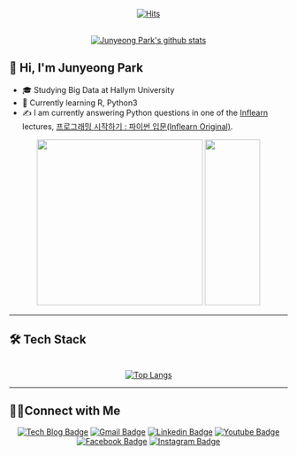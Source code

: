 <div align = center>

[![Hits](https://hits.seeyoufarm.com/api/count/incr/badge.svg?url=https%3A%2F%2Fgithub.com%2Fhallymer)](https://hits.seeyoufarm.com) 

<br>[![Junyeong Park's github stats](https://github-readme-stats.vercel.app/api?username=hallymer&show_icons=true)](https://github.com/anuraghazra/github-readme-stats) 
</div>

## 👋 Hi, I'm Junyeong Park

* 🎓 Studying Big Data at Hallym University
* 🌱 Currently learning R, Python3
* ✍️ I am currently answering Python questions in one of the [Inflearn][Inflearn] lectures, [프로그래밍 시작하기 : 파이썬 입문(Inflearn Original)][파이썬입문].

[Inflearn]:https://www.inflearn.com/community/questions
[파이썬입문]:https://inf.run/CyKc
<center><img src="https://user-images.githubusercontent.com/59460979/106352231-8ec24180-6324-11eb-8e86-f9fe73d158a7.png" width="300" height="300">
<img src="https://user-images.githubusercontent.com/59460979/106352214-6d615580-6324-11eb-9ae7-11c9ba61c1ca.png" width="100" height="300"></center>

**************************
## 🛠 Tech Stack
<div align = center>
  
<br>[![Top Langs](https://github-readme-stats.vercel.app/api/top-langs/?username=hallymer&langs_count=8&layout=compact)](https://github.com/anuraghazra/github-readme-stats)
</div>

**************************
## 🤝🏻Connect with Me
<div align = center>

[![Tech Blog Badge](http://img.shields.io/badge/-Tech%20blog-black?style=flat-square&logo=github&link=https://hallymer.github.io/)](https://hallymer.github.io/)
[![Gmail Badge](https://img.shields.io/badge/-Gmail-d14836?style=flat-square&logo=Gmail&logoColor=white&link=mailto:mu072468@gmail.com)](mailto:mu072468@gmail.com)
[![Linkedin Badge](https://img.shields.io/badge/-LinkedIn-blue?style=flat-square&logo=Linkedin&logoColor=white&link=https://linkedin.com/in/junyeong-park-2461071b4)](https://linkedin.com/in/junyeong-park-2461071b4) 
[![Youtube Badge](https://img.shields.io/badge/Youtube-ff0000?style=flat-square&logo=youtube&link=https://www.youtube.com/user/mu072468/featured?view_as=subscriber)](https://www.youtube.com/user/mu072468/featured?view_as=subscriber)
[![Facebook Badge](https://img.shields.io/badge/-Facebook-1877f2?style=flat-square&logo=facebook&logoColor=white&link=https://facebook.com/profile.php?id=100007868465545)](https://facebook.com/profile.php?id=100007868465545) 
[![Instagram Badge](https://img.shields.io/badge/-Instagram-dd2a7b?style=flat-square&logo=instagram&logoColor=white&link=https://instagram.com/korea_chris)](https://instagram.com/korea_chris)
</div>

<!--
**hallymer/hallymer** is a ✨ _special_ ✨ repository because its `README.md` (this file) appears on your GitHub profile.

Here are some ideas to get you started:

- 🔭 I’m currently working on ...
- 🌱 I’m currently learning ...
- 👯 I’m looking to collaborate on ...
- 🤔 I’m looking for help with ...
- 💬 Ask me about ...
- 📫 How to reach me: ...
- 😄 Pronouns: ...
- ⚡ Fun fact: ...
-->
